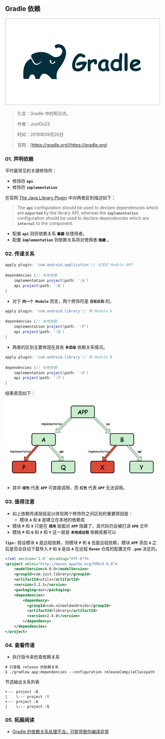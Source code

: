 ## Gradle 依赖

![Gradle.png](https://raw.githubusercontent.com/JustDo23/SnailMonitor/master/Picture/Cover/Gradle.png)

> 引言：Gradle 中的知识点。
>
> 作者：JustDo23
>
> 时间：2019年09月20日
>
> 官网：[https://gradle.org](https://gradle.org)

### 01. 声明依赖

平时最常见的关键修饰符：

* 修饰符 **`api`**
* 修饰符 **`implementation`**

在官网 [The Java Library Plugin](https://docs.gradle.org/current/userguide/java_library_plugin.html) 中对两者区别描述如下：

> The **`api`** configuration should be used to declare dependencies which are **`exported`** by the library API, whereas the **`implementation`** configuration should be used to declare dependencies which are **`internal`** to the component.

* 配置  **`api`** 则将依赖关系 **`暴露`** 给使用者。
* 配置  **`implementation`** 则依赖关系将对使用者 **`隐藏`** 。

### 02. 传递关系

```groovy
apply plugin: 'com.android.application'// 主项目 Module APP

dependencies {// 本地依赖
    implementation project(path: ':A')
    api project(path: ':B')
}
```

* 对于 **`同一个 Module`** 而言，两个修饰符是 **`没有区别`** 的。

```groovy
apply plugin: 'com.android.library'// 库 Module A

dependencies {// 本地依赖
    implementation project(path: ':P')
    api project(path: ':Q')
}
```

* 两者的区别主要体现在具有 **`多层级`** 依赖关系情况。

```groovy
apply plugin: 'com.android.library'// 库 Module B

dependencies {// 本地依赖
    implementation project(path: ':X')
    api project(path: ':Y')
}
```

结果表现如下：

![dependencyTransitive.png](https://raw.githubusercontent.com/JustDo23/SnailMonitor/master/Picture/Android/Gradle/dependencyTransitive.png)

* 其中 **`绿色`** 代表 **`APP`** 可直接调用，而 **`红色`** 代表 **`APP`** 无法调用。

### 03. 值得注意

* 如上依赖传递层级足以体现两个修饰符之间区别的重要原因是：
  * 模块 **`A`** 和 **`B`** 是建立在本地的依赖库
* 模块 **`P`** 和 **`X`** 只是在 **`调用`** 层面对 **`APP`** 隐藏了，其代码仍会被打进 **`APK`** 文件
* 模块 **`P`** 和 **`Q`** 和 **`X`** 和 **`Y`** 这一层是 **`本地或远程`** 依赖库都可以

**`Tips:`** 假设模块 **`A`** 是远程依赖，则模块 **`P`** 和 **`Q`** 也是远程依赖，模块 **`APP`** 添加 **`A`** 之后是否会自动下载导入 **`P`** 和 **`Q`** 是由 **`A`** 在远程 **`Maven`** 仓库的配置文件 **`.pom`** 决定的。

```xml
<?xml version="1.0" encoding="UTF-8"?>
<project xmlns="http://maven.apache.org/POM/4.0.0">
    <modelVersion>4.0.0</modelVersion>
    <groupId>com.just.library</groupId>
    <artifactId>utils</artifactId>
    <version>3.2.1</version>
    <packaging>aar</packaging>
    <dependencies>
        <dependency>
          <groupId>com.nineoldandroids</groupId>
          <artifactId>library</artifactId>
          <version>2.4.0</version>
        </dependency>
    </dependencies>
</project>
```

### 04. 查看传递

* 执行指令来检查依赖关系

```shell
# 只查看 release 的依赖关系
$ ./gradlew app:dependencies --configuration releaseCompileClasspath
```

节选输出关系列表

```
+--- project :B
|    \--- project :Y
+--- project :A
|    \--- project :Q
```

### 05. 拓展阅读

* [Gradle 的依赖关系处理不当，可能导致你编译异常](https://www.cnblogs.com/plokmju/p/gradle_res.html)

